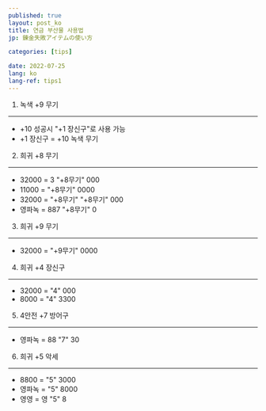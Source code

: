 ```yaml
---
published: true
layout: post_ko
title: 연금 부산물 사용법
jp: 錬金失敗アイテムの使い方

categories: [tips]

date: 2022-07-25
lang: ko
lang-ref: tips1
---
```


1. 녹색 +9 무기 
------
- +10 성공시 "+1 장신구"로 사용 가능
- +1 장신구 = +10 녹색 무기
2. 희귀 +8 무기
------
- 32000 = 3 "+8무기" 000
- 11000 = "+8무기" 0000
- 32000 = "+8무기" "+8무기" 000
- 영파녹 = 887 "+8무기" 0
3. 희귀 +9 무기
------
- 32000 = "+9무기" 0000
4. 희귀 +4 장신구
------
- 32000 = "4" 000
- 8000 = "4" 3300
5. 4안전 +7 방어구
------
- 영파녹 = 88 "7" 30
6. 희귀 +5 악세
------
- 8800 = "5" 3000
- 영파녹 = "5" 8000
- 영영 = 영 "5" 8

